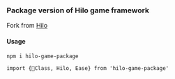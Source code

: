 ### Package version of Hilo game framework

Fork from [Hilo](https://github.com/hiloteam/Hilo)

#### Usage 
```
npm i hilo-game-package

import {Class, Hilo, Ease} from 'hilo-game-package'
```
